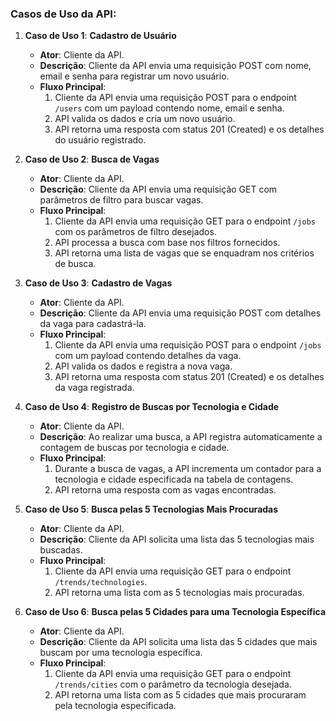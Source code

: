 ### **Casos de Uso da API**:

1. **Caso de Uso 1**: **Cadastro de Usuário**
   - **Ator**: Cliente da API.
   - **Descrição**: Cliente da API envia uma requisição POST com nome, email e senha para registrar um novo usuário.
   - **Fluxo Principal**:
     1. Cliente da API envia uma requisição POST para o endpoint `/users` com um payload contendo nome, email e senha.
     2. API valida os dados e cria um novo usuário.
     3. API retorna uma resposta com status 201 (Created) e os detalhes do usuário registrado.

2. **Caso de Uso 2**: **Busca de Vagas**
   - **Ator**: Cliente da API.
   - **Descrição**: Cliente da API envia uma requisição GET com parâmetros de filtro para buscar vagas.
   - **Fluxo Principal**:
     1. Cliente da API envia uma requisição GET para o endpoint `/jobs` com os parâmetros de filtro desejados.
     2. API processa a busca com base nos filtros fornecidos.
     3. API retorna uma lista de vagas que se enquadram nos critérios de busca.

3. **Caso de Uso 3**: **Cadastro de Vagas**
   - **Ator**: Cliente da API.
   - **Descrição**: Cliente da API envia uma requisição POST com detalhes da vaga para cadastrá-la.
   - **Fluxo Principal**:
     1. Cliente da API envia uma requisição POST para o endpoint `/jobs` com um payload contendo detalhes da vaga.
     2. API valida os dados e registra a nova vaga.
     3. API retorna uma resposta com status 201 (Created) e os detalhes da vaga registrada.

4. **Caso de Uso 4**: **Registro de Buscas por Tecnologia e Cidade**
   - **Ator**: Cliente da API.
   - **Descrição**: Ao realizar uma busca, a API registra automaticamente a contagem de buscas por tecnologia e cidade.
   - **Fluxo Principal**:
     1. Durante a busca de vagas, a API incrementa um contador para a tecnologia e cidade especificada na tabela de contagens.
     2. API retorna uma resposta com as vagas encontradas.

5. **Caso de Uso 5**: **Busca pelas 5 Tecnologias Mais Procuradas**
   - **Ator**: Cliente da API.
   - **Descrição**: Cliente da API solicita uma lista das 5 tecnologias mais buscadas.
   - **Fluxo Principal**:
     1. Cliente da API envia uma requisição GET para o endpoint `/trends/technologies`.
     2. API retorna uma lista com as 5 tecnologias mais procuradas.

6. **Caso de Uso 6**: **Busca pelas 5 Cidades para uma Tecnologia Específica**
   - **Ator**: Cliente da API.
   - **Descrição**: Cliente da API solicita uma lista das 5 cidades que mais buscam por uma tecnologia específica.
   - **Fluxo Principal**:
     1. Cliente da API envia uma requisição GET para o endpoint `/trends/cities` com o parâmetro da tecnologia desejada.
     2. API retorna uma lista com as 5 cidades que mais procuraram pela tecnologia especificada.